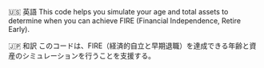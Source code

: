 🇺🇸 英語
This code helps you simulate your age and total assets to determine when you can achieve FIRE (Financial Independence, Retire Early).

🇯🇵 和訳
このコードは、FIRE（経済的自立と早期退職）を達成できる年齢と資産のシミュレーションを行うことを支援する。
